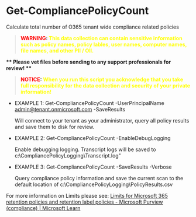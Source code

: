 # Get-CompliancePolicyCount
Calculate total number of O365 tenant wide compliance related policies

><b><span style="color:red">WARNING</span>: <span style="color:yellow">This data collection can contain sensitive information such as policy names, policy lables, user names, computer names, file names, and other PII / OII.

** Please vet files before sending to any support professionals for review! ** </span>

> <span style="color:red">NOTICE</span>: <span style="color:yellow"> When you run this script you acknowledge that you take full responsibility for the data collection and security of your private information!</span></b>

- EXAMPLE 1: Get-CompliancePolicyCount -UserPrincipalName admin@tenant.onmicrosoft.com -SaveResults

	Will connect to your tenant as your administrator, query all policy results and save them to disk for review.

- EXAMPLE 2: Get-CompliancePolicyCount -EnableDebugLogging

	Enable debugging logging. Transcript logs will be saved to c:\CompliancePolicyLogging\Transcript.log"

- EXAMPLE 3: Get-CompliancePolicyCount -SaveResults -Verbose

	Query compliance policy information and save the current scan to the default location of c:\CompliancePolicyLogging\PolicyResults.csv

For more information on Limits please see: <a href ="https://learn.microsoft.com/en-us/microsoft-365/compliance/retention-limits?view=o365-worldwide#maximum-number-of-policies-per-tenant">Limits for Microsoft 365 retention policies and retention label policies - Microsoft Purview (compliance) | Microsoft Learn</a>